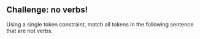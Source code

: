 ## Challenge: no verbs!

Using a single token constraint, match all tokens in the following sentence that are not verbs.
